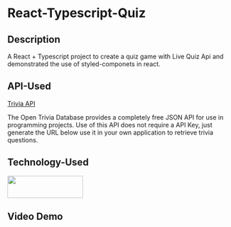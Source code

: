 # React-Typescript-Quiz

## Description

A React + Typescript project to create a quiz game with Live Quiz Api and demonstrated the use of styled-componets in react. 

## API-Used
[Trivia API ](https://opentdb.com/api_config.php) 

 The Open Trivia Database provides a completely free JSON API for use in programming projects. Use of this API does not require a API Key, just generate the URL below use it in your own application to retrieve trivia questions.
 
 ## Technology-Used
 <img src="https://www.carlrippon.com/static/ef1348169d5d5331dee271c37275dbc2/14e05/Playing-with-Styled-Components.png" width=170 height=50 />
 
 ## Video Demo 
 
